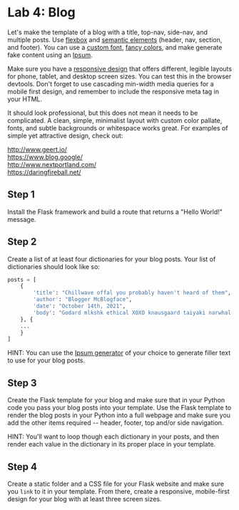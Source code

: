 # Lab 4: Blog

Let's make the template of a blog with a title, top-nav, side-nav, and multiple posts. Use [flexbox](https://css-tricks.com/snippets/css/a-guide-to-flexbox/) and [semantic elements](https://www.w3schools.com/html/html5_semantic_elements.asp) (header, nav, section, and footer). You can use a [custom font](https://fonts.google.com/), [fancy colors](https://htmlcolorcodes.com/color-names/), and make generate fake content using an [Ipsum](https://meettheipsums.com/).

Make sure you have a [responsive design](../docs/09%20-%20CSS%20Responsive%20Design.md) that offers different, legible layouts for phone, tablet, and desktop screen sizes. You can test this in the browser devtools. Don't forget to use cascading min-width media queries for a mobile first design, and remember to include the responsive meta tag in your HTML.

It should look professional, but this does not mean it needs to be complicated. A clean, simple, minimalist layout with custom color pallate, fonts, and subtle backgrounds or whitespace works great. For examples of simple yet attractive design, check out:  

http://www.geert.io/  
https://www.blog.google/  
http://www.nextportland.com/  
https://daringfireball.net/  

## Step 1

Install the Flask framework and build a route that returns a "Hello World!" message.

## Step 2

Create a list of at least four dictionaries for your blog posts. Your list of dictionaries should look like so:
```python
posts = [
    {
        'title': "Chillwave offal you probably haven't heard of them",
        'author': "Blogger McBlogface",
        'date': "October 14th, 2021",
        'body': "Godard mlkshk ethical XOXO knausgaard taiyaki narwhal sustainable portland tumblr mixtape sartorial. Slow-carb hashtag lumbersexual beard prism. Ennui deep v kombucha aesthetic, hammock jean shorts hashtag asymmetrical salvia. Pour-over DIY knausgaard 90's. Brunch squid cred adaptogen farm-to-table disrupt ugh flexitarian single-origin coffee marfa trust fund. Disrupt asymmetrical pabst, neutra skateboard hell of pop-up umami. Dreamcatcher skateboard put a bird on it, cred palo santo squid taiyaki air plant cliche green juice brooklyn post-ironic meditation butcher."
    }, {
    ...
    }
]
```
HINT: You can use the [Ipsum generator](https://meettheipsums.com/) of your choice to generate filler text to use for your blog posts.

## Step 3

Create the Flask template for your blog and make sure that in your Python code you pass your blog posts into your template. Use the Flask template to render the blog posts in your Python into a full webpage and make sure you add the other items required -- header, footer, top and/or side navigation.

HINT: You'll want to loop though each dictionary in your posts, and then render each value in the dictionary in its proper place in your template.

## Step 4

Create a static folder and a CSS file for your Flask website and make sure you `link` to it in your template. From there, create a responsive, mobile-first design for your blog with at least three screen sizes.
